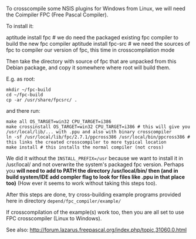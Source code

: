
To crosscompile some NSIS plugins for Windows from Linux, we will need the Coimpiler FPC (Free Pascal Compiler).

To install it:

aptitude install fpc # we do need the packaged existing fpc compiler to build the new fpc compiler
aptitude install fpc-src # we need the sources of fpc to compiler our version of fpc, this time in crosscompilation mode

Then take the directory with source of fpc that are unpacked from this Debian package,
and copy it somewhere where root will build them.

E.g. as root:

```
mkdir ~/fpc-build
cd ~/fpc-build
cp -ar /usr/share/fpcsrc/ .
```

and there run:

```
make all OS_TARGET=win32 CPU_TARGET=i386 
make crossinstall OS_TARGET=win32 CPU_TARGET=i386 # this will give you /usr/local/lib/... with .ppu and also with binary crosscompiler
ln -sf /usr/local/lib/fpc/2.7.1/ppcross386 /usr/local/bin/ppcross386 # this links the created crosscompiler to more typical location
make install # this installs the normal compiler (not cross)
```

We did it without the `INSTALL_PREFIX=/usr` because we want to install it in /usr/local/
and not overwrite the system's packaged fpc version.
Perhaps you **will need to add to PATH the directory /usr/local/bin/ then (and in build system/IDE add compler flag to look for files like .ppu in that place too)**
(How ever it seems to work without taking this steps too).


After this steps are done, try cross-building example programs provided here in 
directory `depend/fpc_compiler/example/`

If crosscompilation of the example(s) work too, then you are all set to use FPC crosscompiler (Linux to Windows).


See also:
http://forum.lazarus.freepascal.org/index.php/topic,31060.0.html

